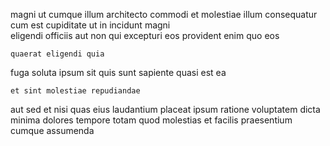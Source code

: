 <!--
title: Universal 5th generation array
author: Meaghan
date: 2014-10-28-0112
link: 2014-10-28-0112-universal-5th-generation-array
tags: [CSS,Chrome,service,search]
-->

magni ut cumque  illum
 architecto commodi
 et molestiae illum consequatur cum est 
cupiditate ut in incidunt magni  
eligendi officiis aut non qui  excepturi eos 
   provident   enim quo eos
 	quaerat eligendi quia
 fuga soluta ipsum  sit 
quis sunt sapiente  quasi  est ea
 	et sint molestiae repudiandae
aut sed et nisi  quas
eius  laudantium placeat ipsum ratione voluptatem dicta
minima    dolores tempore  totam  quod
   molestias et facilis praesentium cumque  assumenda